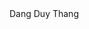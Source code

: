 <!DOCTYPE html>
<html lang="en">
<head>
<meta charset="utf-8">
<meta name="viewport" content="width=device-width, initial-scale=1">
<title>Dang Duy Thang - PhD Student - Matsui Lab</title>
<meta name="description" content="Dang Duy Thang comes from Vietnam. His hometown is Danang city, a beautiful harbour located in the middle of Vietnam">
<meta name="author" content="">
<body>
Dang Duy Thang
</body>
</html>